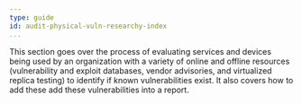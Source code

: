 ```yaml
---
type: guide
id: audit-physical-vuln-researchy-index
...
```


This section goes over the process of evaluating services and devices being used by an organization with a variety of online and offline resources (vulnerability and exploit databases, vendor advisories, and virtualized replica testing) to identify if known vulnerabilities exist. It also covers how to add these add these vulnerabilities into a report.
